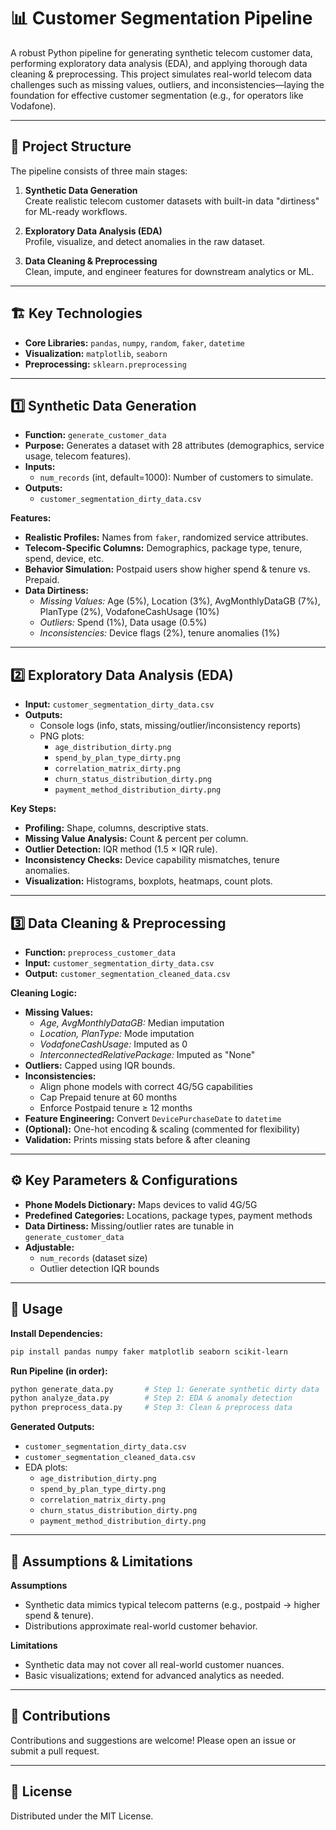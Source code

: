 # 📊 Customer Segmentation Pipeline

A robust Python pipeline for generating synthetic telecom customer data, performing exploratory data analysis (EDA), and applying thorough data cleaning & preprocessing. This project simulates real-world telecom data challenges such as missing values, outliers, and inconsistencies—laying the foundation for effective customer segmentation (e.g., for operators like Vodafone).

---

## 🚦 Project Structure

The pipeline consists of three main stages:

1. **Synthetic Data Generation**  
   Create realistic telecom customer datasets with built-in data "dirtiness" for ML-ready workflows.

2. **Exploratory Data Analysis (EDA)**  
   Profile, visualize, and detect anomalies in the raw dataset.

3. **Data Cleaning & Preprocessing**  
   Clean, impute, and engineer features for downstream analytics or ML.

---

## 🏗️ Key Technologies

- **Core Libraries:** `pandas`, `numpy`, `random`, `faker`, `datetime`
- **Visualization:** `matplotlib`, `seaborn`
- **Preprocessing:** `sklearn.preprocessing`

---

## 1️⃣ Synthetic Data Generation

- **Function:** `generate_customer_data`
- **Purpose:** Generates a dataset with 28 attributes (demographics, service usage, telecom features).
- **Inputs:**  
  - `num_records` (int, default=1000): Number of customers to simulate.
- **Outputs:**  
  - `customer_segmentation_dirty_data.csv`

**Features:**

- **Realistic Profiles:** Names from `faker`, randomized service attributes.
- **Telecom-Specific Columns:** Demographics, package type, tenure, spend, device, etc.
- **Behavior Simulation:** Postpaid users show higher spend & tenure vs. Prepaid.
- **Data Dirtiness:**
  - *Missing Values:* Age (5%), Location (3%), AvgMonthlyDataGB (7%), PlanType (2%), VodafoneCashUsage (10%)
  - *Outliers:* Spend (1%), Data usage (0.5%)
  - *Inconsistencies:* Device flags (2%), tenure anomalies (1%)

---

## 2️⃣ Exploratory Data Analysis (EDA)

- **Input:** `customer_segmentation_dirty_data.csv`
- **Outputs:**  
  - Console logs (info, stats, missing/outlier/inconsistency reports)
  - PNG plots:
    - `age_distribution_dirty.png`
    - `spend_by_plan_type_dirty.png`
    - `correlation_matrix_dirty.png`
    - `churn_status_distribution_dirty.png`
    - `payment_method_distribution_dirty.png`

**Key Steps:**

- **Profiling:** Shape, columns, descriptive stats.
- **Missing Value Analysis:** Count & percent per column.
- **Outlier Detection:** IQR method (1.5 × IQR rule).
- **Inconsistency Checks:** Device capability mismatches, tenure anomalies.
- **Visualization:** Histograms, boxplots, heatmaps, count plots.

---

## 3️⃣ Data Cleaning & Preprocessing

- **Function:** `preprocess_customer_data`
- **Input:** `customer_segmentation_dirty_data.csv`
- **Output:** `customer_segmentation_cleaned_data.csv`

**Cleaning Logic:**

- **Missing Values:**
  - *Age, AvgMonthlyDataGB:* Median imputation
  - *Location, PlanType:* Mode imputation
  - *VodafoneCashUsage:* Imputed as 0
  - *InterconnectedRelativePackage:* Imputed as "None"
- **Outliers:** Capped using IQR bounds.
- **Inconsistencies:**
  - Align phone models with correct 4G/5G capabilities
  - Cap Prepaid tenure at 60 months
  - Enforce Postpaid tenure ≥ 12 months
- **Feature Engineering:** Convert `DevicePurchaseDate` to `datetime`
- **(Optional):** One-hot encoding & scaling (commented for flexibility)
- **Validation:** Prints missing stats before & after cleaning

---

## ⚙️ Key Parameters & Configurations

- **Phone Models Dictionary:** Maps devices to valid 4G/5G
- **Predefined Categories:** Locations, package types, payment methods
- **Data Dirtiness:** Missing/outlier rates are tunable in `generate_customer_data`
- **Adjustable:**  
  - `num_records` (dataset size)
  - Outlier detection IQR bounds

---

## 🚀 Usage

**Install Dependencies:**
```sh
pip install pandas numpy faker matplotlib seaborn scikit-learn
```

**Run Pipeline (in order):**
```sh
python generate_data.py       # Step 1: Generate synthetic dirty data
python analyze_data.py        # Step 2: EDA & anomaly detection
python preprocess_data.py     # Step 3: Clean & preprocess data
```

**Generated Outputs:**
- `customer_segmentation_dirty_data.csv`
- `customer_segmentation_cleaned_data.csv`
- EDA plots:  
  - `age_distribution_dirty.png`  
  - `spend_by_plan_type_dirty.png`  
  - `correlation_matrix_dirty.png`  
  - `churn_status_distribution_dirty.png`  
  - `payment_method_distribution_dirty.png`

---

## 📌 Assumptions & Limitations

**Assumptions**
- Synthetic data mimics typical telecom patterns (e.g., postpaid → higher spend & tenure).
- Distributions approximate real-world customer behavior.

**Limitations**
- Synthetic data may not cover all real-world customer nuances.
- Basic visualizations; extend for advanced analytics as needed.

---

## 🤝 Contributions

Contributions and suggestions are welcome! Please open an issue or submit a pull request.

---

## 📄 License

Distributed under the MIT License.

